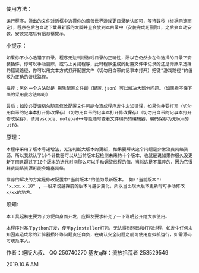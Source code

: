 使用方法：

    运行程序，弹出的文件对话框中选择你的魔兽世界游戏更目录确认即可，等待数秒（根据网速而定），程序在后台自动下载最新版的大脚并且会放到本目录中（安装完成可删除），之后会自动安装，安装完成后有信息框提示。

小提示：

    如果你不小心选错了目录，程序无法判断游戏目录的正确性，所以它仍然会在你选择的目录下安装插件，你可以手动删除，或马上关闭程序，此时程序生成的配置文件中记录的还是你原来选择的错误路径，你可以用文本方式打开配置文件（切勿用自带的记事本打开）把键"游戏路径"的值改为正确的游戏路径。

    推荐：另外一个方法就是 删除配置文件即（配置.json）可以解决大部分问题。（如果看不懂下面的采用此方法即可）
    
    最后：如没必要请切勿随意修改配置文件可能会造成程序发生未知错误，如果你非要打开（切勿用自带的记事本打开修改保存）（切勿用自带的记事本打开修改保存）（切勿用自带的记事本打开修改保存），请用vscode、notepad++等能随时查看文件编码的编辑器，编码保存为无bom的utf8。


原理：

    本程序采用了版本号递增法，无法判断大版本的更新, 如果要解决这个问题是非常浪费网络资源，所以我默认了10个计数器可以从当前版本起检测未来的十个版本，也就是说如果你很久没更新了而且超过了10个版本的迭代时间那么可以手动调整线程的值，当然这是不推荐的，因为它很耗费网络资源可能会堵塞网络。
    
    推荐的解决的方案是修改配置中"当前版本"的值为最新版本。 如:"当前版本": "x.xx.x.18" , 一般来说越靠前的版本号越少变化，所以当出现大版本更新时可手动修改x/xx的地方。

须知:

    本工具起初主要为了方便自身而开发，应群友要求补充了一下说明公开给大家使用。

    本程序时基于python开发，使用pyinstaller打包，无法得到转码和打包过程，如发生任何未知因素造成您的计算器损坏等问题责任自负，在确认安全问题之前可使用虚拟机运行，如需源码可联系本人。


作者：絕版大叔、  QQ:250740270  基友q群：流放拾荒者 253529549

2019.10.6 AM
